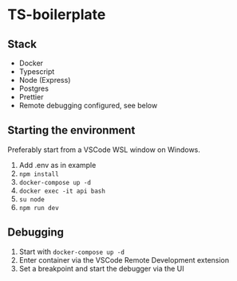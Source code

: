 # TS-boilerplate

## Stack

- Docker
- Typescript
- Node (Express)
- Postgres
- Prettier
- Remote debugging configured, see below

## Starting the environment

Preferably start from a VSCode WSL window on Windows.

1. Add .env as in example
2. `npm install`
3. `docker-compose up -d`
4. `docker exec -it api bash`
5. `su node`
6. `npm run dev`

## Debugging

1. Start with `docker-compose up -d`
2. Enter container via the VSCode Remote Development extension
3. Set a breakpoint and start the debugger via the UI
